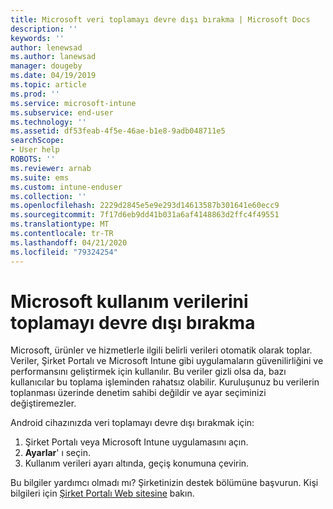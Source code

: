 ```yaml
---
title: Microsoft veri toplamayı devre dışı bırakma | Microsoft Docs
description: ''
keywords: ''
author: lenewsad
ms.author: lanewsad
manager: dougeby
ms.date: 04/19/2019
ms.topic: article
ms.prod: ''
ms.service: microsoft-intune
ms.subservice: end-user
ms.technology: ''
ms.assetid: df53feab-4f5e-46ae-b1e8-9adb048711e5
searchScope:
- User help
ROBOTS: ''
ms.reviewer: arnab
ms.suite: ems
ms.custom: intune-enduser
ms.collection: ''
ms.openlocfilehash: 2229d2845e5e9e293d14613587b301641e60ecc9
ms.sourcegitcommit: 7f17d6eb9dd41b031a6af4148863d2ffc4f49551
ms.translationtype: MT
ms.contentlocale: tr-TR
ms.lasthandoff: 04/21/2020
ms.locfileid: "79324254"
---
```

# <a name="turn-off-microsoft-usage-data-collection"></a>Microsoft kullanım verilerini toplamayı devre dışı bırakma

Microsoft, ürünler ve hizmetlerle ilgili belirli verileri otomatik olarak toplar. Veriler, Şirket Portalı ve Microsoft Intune gibi uygulamaların güvenilirliğini ve performansını geliştirmek için kullanılır. Bu veriler gizli olsa da, bazı kullanıcılar bu toplama işleminden rahatsız olabilir. Kuruluşunuz bu verilerin toplanması üzerinde denetim sahibi değildir ve ayar seçiminizi değiştiremezler.   

Android cihazınızda veri toplamayı devre dışı bırakmak için:  

1. Şirket Portalı veya Microsoft Intune uygulamasını açın.
2. **Ayarlar**' ı seçin.
3. Kullanım verileri ayarı altında, geçiş konumuna çevirin. 

Bu bilgiler yardımcı olmadı mı? Şirketinizin destek bölümüne başvurun. Kişi bilgileri için [Şirket Portalı Web sitesine](https://go.microsoft.com/fwlink/?linkid=2010980) bakın.
